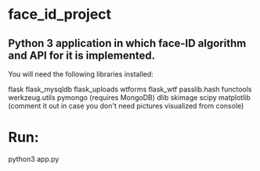 # face_id_project

## Python 3 application in which face-ID algorithm and API for it is implemented.

You will need the following libraries installed:

flask
flask_mysqldb
flask_uploads
wtforms
flask_wtf
passlib.hash
functools
werkzeug.utils
pymongo (requires MongoDB)
dlib
skimage
scipy
matplotlib (comment it out in case you don't need pictures visualized from console)

# Run:

python3 app.py
